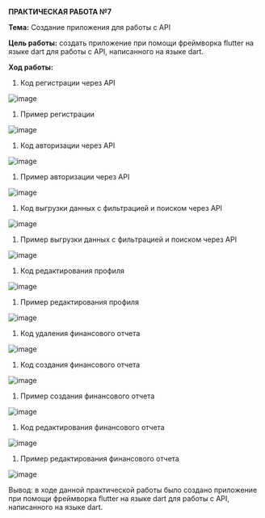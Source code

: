 **ПРАКТИЧЕСКАЯ РАБОТА №7**

**Тема:** Создание приложения для работы с API

**Цель работы:** создать приложение при помощи фреймворка flutter на языке dart для работы с API, написанного на языке dart.

**Ход работы:**

1. Код регистрации через API

<img src="/img/0.jpg" alt="image">

1. Пример регистрации

<img src="/img/10.jpg" alt="image">

1. Код авторизации через API

<img src="/img/2.jpg" alt="image">

1. Пример авторизации через API

<img src="/img/3.jpg" alt="image">

1. Код выгрузки данных с фильтрацией и поиском через API

<img src="/img/4.jpg" alt="image">

1. Пример выгрузки данных с фильтрацией и поиском через API

<img src="/img/5.jpg" alt="image">

1. Код редактирования профиля

<img src="/img/6.jpg" alt="image">

1. Пример редактирования профиля

<img src="/img/7.jpg" alt="image">

1. Код удаления финансового отчета

<img src="/img/8.jpg" alt="image">

1. Код создания финансового отчета

<img src="/img/9.jpg" alt="image">

1. Пример создания финансового отчета

<img src="/img/10.jpg" alt="image">

1. Код редактирования финансового отчета

<img src="/img/11.jpg" alt="image">

1. Пример редактирования финансового отчета

<img src="/img/12.jpg" alt="image">

Вывод: в ходе данной практической работы было создано приложение при помощи фреймворка flutter на языке dart для работы с API, написанного на языке dart.